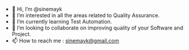 - 👋 Hi, I’m @sinemayk
- 👀 I’m interested in all the areas related to Quality Assurance.
- 🌱 I’m currently learning Test Automation.
- 💞️ I’m looking to collaborate on improving quality of your Software and Project.
- 📫 How to reach me : sinemayk@gmail.com

<!---
sinemayk/sinemayk is a ✨ special ✨ repository because its `README.md` (this file) appears on your GitHub profile.
You can click the Preview link to take a look at your changes.
--->
